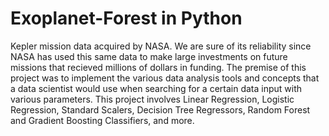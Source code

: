 # Exoplanet-Forest in Python
Kepler mission data acquired by NASA.
We are sure of its reliability since NASA has used this same data to make large investments on future missions that recieved millions of dollars in funding.
The premise of this project was to implement the various data analysis tools and concepts that a data scientist would use when searching for a certain data input with various parameters.
This project involves Linear Regression, Logistic Regression, Standard Scalers, Decision Tree Regressors, Random Forest and Gradient Boosting Classifiers, and more.
